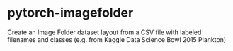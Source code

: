 # pytorch-imagefolder
Create an Image Folder dataset layout from a CSV file with labeled filenames and classes (e.g. from Kaggle Data Science Bowl 2015 Plankton)
